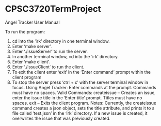 # CPSC3720TermProject
Angel Tracker User Manual

To run the program:
1. cd into the ‘irk’ directory in one terminal window.
2. Enter ‘make server’.
3. Enter ‘./issueServer’ to run the server.
4. In another terminal window, cd into the ‘irk’ directory.
5. Enter ‘make client’.
6. Enter ‘./issueClient’ to run the client.
7. To exit the client enter ‘exit’ in the ‘Enter command’ prompt within the client
program
8. To stop the server press ‘ctrl + c’ with the server terminal window in focus.
Using Angel Tracker:
Enter commands at the prompt. Commands must have no spaces.
Valid Commands:
createissue – Creates an issue, enter the issue title in the ‘Enter title’ prompt.
Titles must have no spaces.
exit – Exits the client program.
Notes:
Currently, the createissue command creates a json object, sets the title attribute, and
prints it to a file called ‘test.json’ in the ‘irk’ directory. If a new issue is created, it
overwrites the issue that was previously created.
